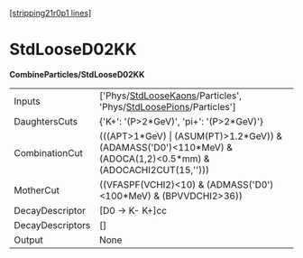 [[stripping21r0p1 lines]](./stripping21r0p1-index)

# StdLooseD02KK

**CombineParticles/StdLooseD02KK**

|                  |                                                                                                                                                                          |
|------------------|--------------------------------------------------------------------------------------------------------------------------------------------------------------------------|
| Inputs           | ['Phys/[StdLooseKaons](./stripping21r0p1-commonparticles-stdloosekaons)/Particles', 'Phys/[StdLoosePions](./stripping21r0p1-commonparticles-stdloosepions)/Particles'] |
| DaughtersCuts    | {'K+': '(P\>2\*GeV)', 'pi+': '(P\>2\*GeV)'}                                                                                                                              |
| CombinationCut   | (((APT\>1\*GeV) \| (ASUM(PT)\>1.2\*GeV)) & (ADAMASS('D0')\<110\*MeV) & (ADOCA(1,2)\<0.5\*mm) & (ADOCACHI2CUT(15,'')))                                                    |
| MotherCut        | ((VFASPF(VCHI2)\<10) & (ADMASS('D0')\<100\*MeV) & (BPVVDCHI2\>36))                                                                                                       |
| DecayDescriptor  | [D0 -\> K- K+]cc                                                                                                                                                       |
| DecayDescriptors | []                                                                                                                                                                     |
| Output           | None                                                                                                                                                                     |
